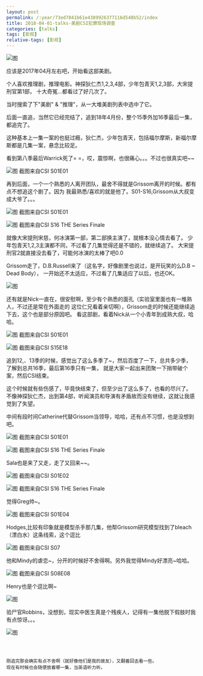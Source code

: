 ```yaml
---
layout: post
permalink: /:year/73ed7841b61e4389926377116d548b52/index
title: 2018-04-01-talks-美剧CSI犯罪现场调查
categories: [talks]
tags: [影视]
relative-tags: [影视]
---
```


![图](https://gitee.com/linxingyang/at-2020-10-02-image/raw/master/image/T-talks/image/2018/2018-04-01/CSI.jpg)

应该是2017年04月左右吧，开始看这部美剧。

个人喜欢推理剧，推理电影。神探狄仁杰1,2,3,4部，少年包青天1,2,3部，大宋提刑官第1部，
十大奇冤...都看过了好几次了。


当时搜索了下"美剧" & "推理"，从一大堆美剧列表中选中了它。

后面一直追，当然它已经完结了，追到18年4月份，整个15季外加16季最后一集，都追完了。


这种基本上一集一案的也挺过瘾，狄仁杰，少年包青天，包括福尔摩斯，新福尔摩斯都是几集一案，悬念比较足。



看到第八季最后Warrick死了= =，哎，震惊啊，也很痛心。。。不过也很真实吧~~


![图](https://gitee.com/linxingyang/at-2020-10-02-image/raw/master/image/T-talks/image/2018/2018-04-01/Warrick.png)
截图来自CSI S01E01


再到后面，一个一个熟悉的人离开团队，最舍不得就是Grissom离开的时候。都有点不想追这个剧了。因为
我最熟悉/喜欢的就是他了。S01-S16,Grissom从大叔变成大爷了。。。

![图](https://gitee.com/linxingyang/at-2020-10-02-image/raw/master/image/T-talks/image/2018/2018-04-01/Grissom1.png)
截图来自CSI S01E01

![图](https://gitee.com/linxingyang/at-2020-10-02-image/raw/master/image/T-talks/image/2018/2018-04-01/Grissom2.png)
截图来自CSI S16 THE Series Finale


就像大宋提刑宋慈，何冰演第一部，第二部换主演了，就根本没心情去看了。
少年包青天1,2,3主演都不同，不过看了几集觉得还是不错的，就继续追了。
大宋提刑官2就直接没去看了，可能何冰演的太棒了吧0.0



Grissom走了，D.B.Russell来了（这名字，好像剧里也说过，是开玩笑的么D.B ~ Dead Body），
一开始还不太适应，不过看了几集适应了以后，也还OK。

![图](https://gitee.com/linxingyang/at-2020-10-02-image/raw/master/image/T-talks/image/2018/2018-04-01/CSI2.jpg)



还有就是Nick一直在，很安慰啊，至少有个熟悉的面孔（实验室里面也有一堆熟人，不过还是常在外面走的
这位仁兄看着亲切啊），Grissom走的时候还能继续追下去，这个也是部分原因吧。
看这部剧，看着Nick从一个小青年到成熟大叔，哈哈。


![图](https://gitee.com/linxingyang/at-2020-10-02-image/raw/master/image/T-talks/image/2018/2018-04-01/nick1.png)
截图来自CSI S01E01

![图](https://gitee.com/linxingyang/at-2020-10-02-image/raw/master/image/T-talks/image/2018/2018-04-01/nick2.png)
截图来自CSI S15E18


追到12,、13季的时候，感觉出了这么多季了~，然后百度了一下，总共多少季，
了解到总共16季，最后第16季只有一集，
就是大家一起出来团聚一下捎带破个案，然后CSI结束。

这个时候就有些伤感了，毕竟快结束了，但至少出了这么多了，也看的尽兴了。
不像神探狄仁杰，出到第4部，听闻演员和导演有矛盾故而没有继续，这就让我感觉到了失望。


中间有段时间Catherine代替Grissom当领导，哈哈，还有点不习惯，也是没想到吧。

![图](https://gitee.com/linxingyang/at-2020-10-02-image/raw/master/image/T-talks/image/2018/2018-04-01/Catherine.png)
截图来自CSI S01E01


![图](https://gitee.com/linxingyang/at-2020-10-02-image/raw/master/image/T-talks/image/2018/2018-04-01/Catherine2.png)
截图来自CSI S16 THE Series Finale


Sala也是来了又走，走了又回来~~。

![图](https://gitee.com/linxingyang/at-2020-10-02-image/raw/master/image/T-talks/image/2018/2018-04-01/Sala.png)
截图来自CSI S01E02

![图](https://gitee.com/linxingyang/at-2020-10-02-image/raw/master/image/T-talks/image/2018/2018-04-01/Sala2.png)
截图来自CSI S16 THE Series Finale


觉得Greg帅~。

![图](https://gitee.com/linxingyang/at-2020-10-02-image/raw/master/image/T-talks/image/2018/2018-04-01/Greg.png)
截图来自CSI S01E04


Hodges,比较有印象就是模型杀手那几集，他帮Grissom研究模型找到了bleach（漂白水）这条线索，这个逗比

![图](https://gitee.com/linxingyang/at-2020-10-02-image/raw/master/image/T-talks/image/2018/2018-04-01/Hodges.png)
截图来自CSI S07


他和Mindy的虐恋~，分开的时候好不舍得啊。另外我觉得Mindy好漂亮~哈哈。

![图](https://gitee.com/linxingyang/at-2020-10-02-image/raw/master/image/T-talks/image/2018/2018-04-01/Mindy.png)
截图来自CSI S08E08


Henry也是个逗比啊~

![图](https://gitee.com/linxingyang/at-2020-10-02-image/raw/master/image/T-talks/image/2018/2018-04-01/Henry.png)


验尸官Robbins，没想到，现实中医生真是个残疾人，记得有一集他脱下假肢时我有点惊讶。。。

![图](https://gitee.com/linxingyang/at-2020-10-02-image/raw/master/image/T-talks/image/2018/2018-04-01/Robbins.png)


~~~~~~~



刚追完那会确实有点不舍啊（就好像他们是我的故友），又翻着回去看一些。
现在有时候也会随便放着哪一集，当英语听力听。






